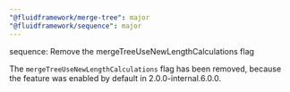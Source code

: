 ```yaml
---
"@fluidframework/merge-tree": major
"@fluidframework/sequence": major
---
```


sequence: Remove the mergeTreeUseNewLengthCalculations flag

The `mergeTreeUseNewLengthCalculations` flag has been removed, because the feature was enabled by default in 2.0.0-internal.6.0.0.
